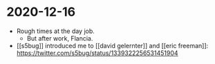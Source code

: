 # 2020-12-16

- Rough times at the day job.
  - But after work, Flancia.
- [[s5bug]] introduced me to [[david gelernter]] and [[eric freeman]]: https://twitter.com/s5bug/status/1339322256531451904
